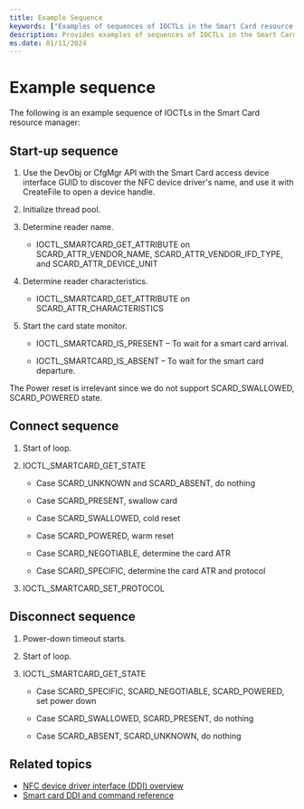 ```yaml
---
title: Example Sequence
keywords: ["Examples of sequences of IOCTLs in the Smart Card resource manager including start-up connection and disconnection", "NFC","near field communications","proximity","near field proximity","NFP"]
description: Provides examples of sequences of IOCTLs in the Smart Card resource manager, including start-up, connection, and disconnection.
ms.date: 01/11/2024
---
```


# Example sequence

The following is an example sequence of IOCTLs in the Smart Card resource manager:

## Start-up sequence

1. Use the DevObj or CfgMgr API with the Smart Card access device interface GUID to discover the NFC device driver's name, and use it with CreateFile to open a device handle.

2. Initialize thread pool.

3. Determine reader name.

    - IOCTL_SMARTCARD_GET_ATTRIBUTE on SCARD_ATTR_VENDOR_NAME, SCARD_ATTR_VENDOR_IFD_TYPE, and SCARD_ATTR_DEVICE_UNIT

4. Determine reader characteristics.
    - IOCTL_SMARTCARD_GET_ATTRIBUTE on SCARD_ATTR_CHARACTERISTICS

5. Start the card state monitor.
    - IOCTL_SMARTCARD_IS_PRESENT – To wait for a smart card arrival.

    - IOCTL_SMARTCARD_IS_ABSENT – To wait for the smart card departure.

The Power reset is irrelevant since we do not support SCARD_SWALLOWED, SCARD_POWERED state.

## Connect sequence

1. Start of loop.

2. IOCTL_SMARTCARD_GET_STATE

    - Case SCARD_UNKNOWN and SCARD_ABSENT, do nothing

    - Case SCARD_PRESENT, swallow card

    - Case SCARD_SWALLOWED, cold reset

    - Case SCARD_POWERED, warm reset

    - Case SCARD_NEGOTIABLE, determine the card ATR

    - Case SCARD_SPECIFIC, determine the card ATR and protocol

3. IOCTL_SMARTCARD_SET_PROTOCOL

## Disconnect sequence

1. Power-down timeout starts.

2. Start of loop.

3. IOCTL_SMARTCARD_GET_STATE

    - Case SCARD_SPECIFIC, SCARD_NEGOTIABLE, SCARD_POWERED, set power down

    - Case SCARD_SWALLOWED, SCARD_PRESENT, do nothing

    - Case SCARD_ABSENT, SCARD_UNKNOWN, do nothing

## Related topics

- [NFC device driver interface (DDI) overview](/windows-hardware/drivers/ddi/index)
- [Smart card DDI and command reference](/previous-versions/dn905601(v=vs.85))
